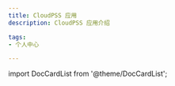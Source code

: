```yaml
---
title: CloudPSS 应用
description: CloudPSS 应用介绍

tags: 
- 个人中心

---
```


import DocCardList from '@theme/DocCardList';

<DocCardList />

